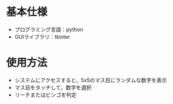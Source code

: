 # 基本仕様
- プログラミング言語：python
- GUIライブラリ：tkinter

# 使用方法
- システムにアクセスすると，5x5のマス目にランダムな数字を表示
- マス目をタッチして，数字を選択
- リーチまたはビンゴを判定
